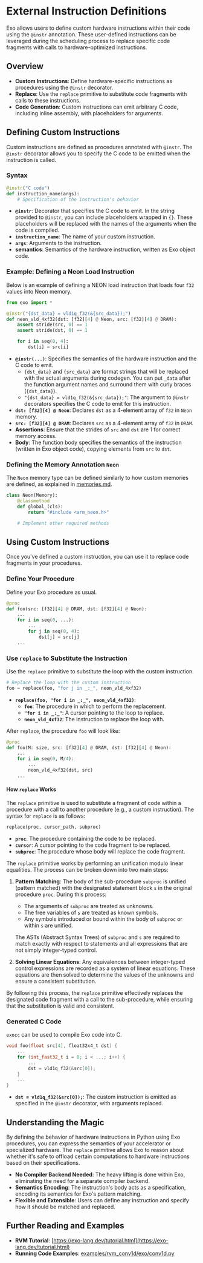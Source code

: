 # External Instruction Definitions

Exo allows users to define custom hardware instructions within their code using the `@instr` annotation.
These user-defined instructions can be leveraged during the scheduling process to replace specific code fragments with calls to hardware-optimized instructions.

## Overview

- **Custom Instructions**: Define hardware-specific instructions as procedures using the `@instr` decorator.
- **Replace**: Use the `replace` primitive to substitute code fragments with calls to these instructions.
- **Code Generation**: Custom instructions can emit arbitrary C code, including inline assembly, with placeholders for arguments.

## Defining Custom Instructions

Custom instructions are defined as procedures annotated with `@instr`.
The `@instr` decorator allows you to specify the C code to be emitted when the instruction is called.

### Syntax

```python
@instr("C code")
def instruction_name(args):
    # Specification of the instruction's behavior
```
- **`@instr`**: Decorator that specifies the C code to emit. In the string provided to `@instr`, you can include placeholders wrapped in `{}`. These placeholders will be replaced with the names of the arguments when the code is compiled.
- **`instruction_name`**: The name of your custom instruction.
- **`args`**: Arguments to the instruction.
- **semantics**: Semantics of the hardware instruction, written as Exo object code.

### Example: Defining a Neon Load Instruction

Below is an example of defining a NEON load instruction that loads four `f32` values into Neon memory.

```python
from exo import *

@instr("{dst_data} = vld1q_f32(&{src_data});")
def neon_vld_4xf32(dst: [f32][4] @ Neon, src: [f32][4] @ DRAM):
    assert stride(src, 0) == 1
    assert stride(dst, 0) == 1

    for i in seq(0, 4):
        dst[i] = src[i]
```

- **`@instr(...)`**: Specifies the semantics of the hardware instruction and the C code to emit.
  - `{dst_data}` and `{src_data}` are format strings that will be replaced with the actual arguments during codegen. You can put `_data` after the function argument names and surround them with curly braces (`{dst_data}`).
  - `"{dst_data} = vld1q_f32(&{src_data});"`: The argument to `@instr` decorators specifies the C code to emit for this instruction.
- **`dst: [f32][4] @ Neon`**: Declares `dst` as a 4-element array of `f32` in `Neon` memory.
- **`src: [f32][4] @ DRAM`**: Declares `src` as a 4-element array of `f32` in `DRAM`.
- **Assertions**: Ensure that the strides of `src` and `dst` are 1 for correct memory access.
- **Body**: The function body specifies the semantics of the instruction (written in Exo object code), copying elements from `src` to `dst`.

### Defining the Memory Annotation `Neon`

The `Neon` memory type can be defined similarly to how custom memories are defined, as explained in [memories.md](memories.md).

```python
class Neon(Memory):
    @classmethod
    def global_(cls):
        return "#include <arm_neon.h>"

    # Implement other required methods
```

## Using Custom Instructions

Once you've defined a custom instruction, you can use it to replace code fragments in your procedures.

### Define Your Procedure

Define your Exo procedure as usual.

```python
@proc
def foo(src: [f32][4] @ DRAM, dst: [f32][4] @ Neon):
    ...
    for i in seq(0, ...):
        ...
        for j in seq(0, 4):
            dst[j] = src[j]
    ...
```

### Use `replace` to Substitute the Instruction

Use the `replace` primitive to substitute the loop with the custom instruction.

```python
# Replace the loop with the custom instruction
foo = replace(foo, "for j in _:_", neon_vld_4xf32)
```

- **`replace(foo, "for i in _:_", neon_vld_4xf32)`**:
  - **`foo`**: The procedure in which to perform the replacement.
  - **`"for i in _:_"`**: A cursor pointing to the loop to replace.
  - **`neon_vld_4xf32`**: The instruction to replace the loop with.

After `replace`, the procedure `foo` will look like:
```python
@proc
def foo(M: size, src: [f32][4] @ DRAM, dst: [f32][4] @ Neon):
    ...
    for i in seq(0, M/4):
        ...
        neon_vld_4xf32(dst, src)
    ...
```

#### How `replace` Works

The `replace` primitive is used to substitute a fragment of code within a procedure with a call to another procedure (e.g., a custom instruction). The syntax for `replace` is as follows:

```python
replace(proc, cursor_path, subproc)
```

- **`proc`**: The procedure containing the code to be replaced.
- **`cursor`**: A cursor pointing to the code fragment to be replaced.
- **`subproc`**: The procedure whose body will replace the code fragment.

The `replace` primitive works by performing an unification modulo linear equalities. The process can be broken down into two main steps:

1. **Pattern Matching**: The body of the sub-procedure `subproc` is unified (pattern matched) with the designated statement block `s` in the original procedure `proc`. During this process:
   - The arguments of `subproc` are treated as unknowns.
   - The free variables of `s` are treated as known symbols.
   - Any symbols introduced or bound within the body of `subproc` or within `s` are unified.

   The ASTs (Abstract Syntax Trees) of `subproc` and `s` are required to match exactly with respect to statements and all expressions that are not simply integer-typed control.

2. **Solving Linear Equations**: Any equivalences between integer-typed control expressions are recorded as a system of linear equations. These equations are then solved to determine the values of the unknowns and ensure a consistent substitution.

By following this process, the `replace` primitive effectively replaces the designated code fragment with a call to the sub-procedure, while ensuring that the substitution is valid and consistent.


### Generated C Code

`exocc` can be used to compile Exo code into C.

```c
void foo(float src[4], float32x4_t dst) {
    ...
    for (int_fast32_t i = 0; i < ...; i++) {
        ...
        dst = vld1q_f32(&src[0]);
    }
    ...
}
```

- **`dst = vld1q_f32(&src[0]);`**: The custom instruction is emitted as specified in the `@instr` decorator, with arguments replaced.

## Understanding the Magic

By defining the behavior of hardware instructions in Python using Exo procedures, you can express the semantics of your accelerator or specialized hardware. The `replace` primitive allows Exo to reason about whether it's safe to offload certain computations to hardware instructions based on their specifications.

- **No Compiler Backend Needed**: The heavy lifting is done within Exo, eliminating the need for a separate compiler backend.
- **Semantics Encoding**: The instruction's body acts as a specification, encoding its semantics for Exo's pattern matching.
- **Flexible and Extensible**: Users can define any instruction and specify how it should be matched and replaced.


## Further Reading and Examples

- **RVM Tutorial**: [https://exo-lang.dev/tutorial.html](https://exo-lang.dev/tutorial.html)
- **Running Code Examples**: [examples/rvm_conv1d/exo/conv1d.py](https://github.com/exo-lang/exo/blob/main/examples/rvm_conv1d/exo/conv1d.py)
